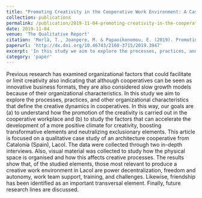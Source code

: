 ```yaml
---
title: "Promoting Creativity in the Cooperative Work Environment: A Case Study of the Lacol Cooperative"
collection: publications
permalink: /publication/2019-11-04-promoting-creativity-in-the-cooperative-work-environment
date: 2019-11-04
venue: 'The Qualitative Report'
citation: 'Morlà, T., Joanpere, M. & Papaoikonomou, E. (2019). Promoting Creativity in the Cooperative Work Environment: A Case Study of the Lacol Cooperative. The Qualitative Report, 24(11), 2722-2746.'
paperurl: 'http://dx.doi.org/10.46743/2160-3715/2019.3947'
excerpt: 'In this study we aim to explore the processes, practices, and other organizational characteristics that define the creative dynamics in cooperatives.'
category: 'paper'
---
```


Previous research has examined organizational factors that could facilitate or limit creativity also indicating that although cooperatives can be seen as innovative business formats, they are also considered slow growth models because of their organizational characteristics. In this study we aim to explore the processes, practices, and other organizational characteristics that define the creative dynamics in cooperatives. In this way, our goals are (a) to understand how the promotion of the creativity is carried out in the cooperative workplace and (b) to study the factors that can accelerate the development of a more positive climate for creativity, boosting transformative elements and neutralizing exclusionary elements. This article is focused on a qualitative case study of an architecture cooperative from Catalonia (Spain), Lacol. The data were collected through two in-depth interviews. Also, visual material was collected to study how the physical space is organised and how this affects creative processes. The results show that, of the studied elements, those most relevant to produce a creative work environment in Lacol are power decentralization, freedom and autonomy, work team support, training, and challenges. Likewise, friendship has been identified as an important transversal element. Finally, future research lines are discussed.